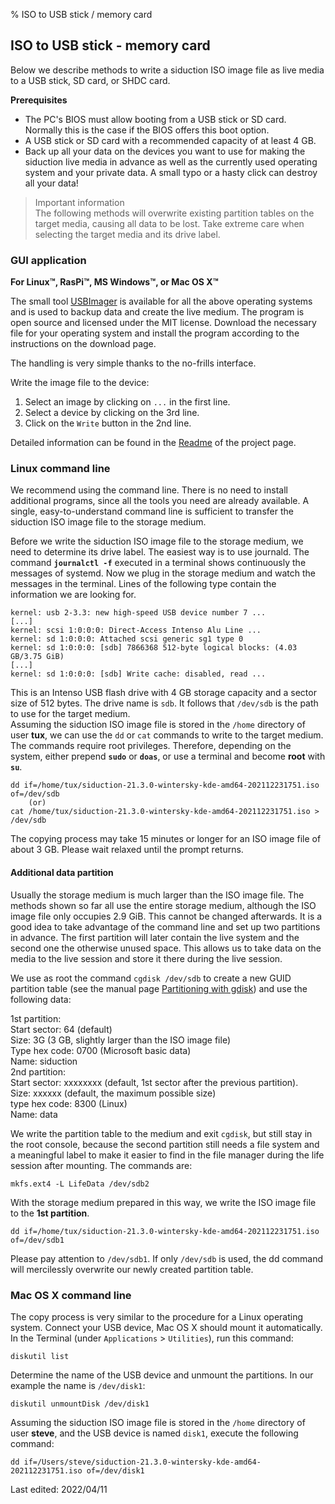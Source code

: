 % ISO to USB stick / memory card

## ISO to USB stick - memory card

Below we describe methods to write a siduction ISO image file as live media to a USB stick, SD card, or SHDC card.

**Prerequisites**

+ The PC's BIOS must allow booting from a USB stick or SD card. Normally this is the case if the BIOS offers this boot option.
+ A USB stick or SD card with a recommended capacity of at least 4 GB.
+ Back up all your data on the devices you want to use for making the siduction live media in advance as well as the currently used operating system and your private data. A small typo or a hasty click can destroy all your data!

> Important information  
> The following methods will overwrite existing partition tables on the target media, causing all data to be lost. Take extreme care when selecting the target media and its drive label.

### GUI application

**For Linux&#8482;, RasPi&#8482;, MS Windows&#8482;, or Mac OS X&#8482;**

The small tool [USBImager](https://bztsrc.gitlab.io/usbimager/) is available for all the above operating systems and is used to backup data and create the live medium. The program is open source and licensed under the MIT license. Download the necessary file for your operating system and install the program according to the instructions on the download page.

The handling is very simple thanks to the no-frills interface.

Write the image file to the device:
1. Select an image by clicking on `...` in the first line.
2. Select a device by clicking on the 3rd line.
3. Click on the `Write` button in the 2nd line.

Detailed information can be found in the [Readme](https://gitlab.com/bztsrc/usbimager/-/blob/master/README.md) of the project page.

### Linux command line

We recommend using the command line. There is no need to install additional programs, since all the tools you need are already available. A single, easy-to-understand command line is sufficient to transfer the siduction ISO image file to the storage medium.

Before we write the siduction ISO image file to the storage medium, we need to determine its drive label. The easiest way is to use journald. The command **`journalctl -f`** executed in a terminal shows continuously the messages of systemd. Now we plug in the storage medium and watch the messages in the terminal. Lines of the following type contain the information we are looking for.

~~~
kernel: usb 2-3.3: new high-speed USB device number 7 ...
[...]
kernel: scsi 1:0:0:0: Direct-Access Intenso Alu Line ...
kernel: sd 1:0:0:0: Attached scsi generic sg1 type 0
kernel: sd 1:0:0:0: [sdb] 7866368 512-byte logical blocks: (4.03 GB/3.75 GiB)
[...]
kernel: sd 1:0:0:0: [sdb] Write cache: disabled, read ...
~~~

This is an Intenso USB flash drive with 4 GB storage capacity and a sector size of 512 bytes. The drive name is `sdb`. It follows that `/dev/sdb` is the path to use for the target medium.  
Assuming the siduction ISO image file is stored in the `/home` directory of user **tux**, we can use the `dd` or `cat` commands to write to the target medium. The commands require root privileges. Therefore, depending on the system, either prepend **`sudo`** or **`doas`**, or use a terminal and become **root** with **`su`**.

~~~
dd if=/home/tux/siduction-21.3.0-wintersky-kde-amd64-202112231751.iso of=/dev/sdb
    (or)
cat /home/tux/siduction-21.3.0-wintersky-kde-amd64-202112231751.iso > /dev/sdb
~~~

The copying process may take 15 minutes or longer for an ISO image file of about 3 GB. Please wait relaxed until the prompt returns.

#### Additional data partition

Usually the storage medium is much larger than the ISO image file. The methods shown so far all use the entire storage medium, although the ISO image file only occupies 2.9 GiB. This cannot be changed afterwards. It is a good idea to take advantage of the command line and set up two partitions in advance. The first partition will later contain the live system and the second one the otherwise unused space. This allows us to take data on the media to the live session and store it there during the live session.

We use as root the command `cgdisk /dev/sdb` to create a new GUID partition table (see the manual page [Partitioning with gdisk](0313-part-gdisk_en.md#partitioning-with-gdisk)) and use the following data:

1st partition:  
   Start sector: 64 (default)  
   Size: 3G (3 GB, slightly larger than the ISO image file)  
   Type hex code: 0700 (Microsoft basic data)  
   Name: siduction  
2nd partition:  
   Start sector: xxxxxxxx (default, 1st sector after the previous partition).  
   Size: xxxxxx (default, the maximum possible size)  
   type hex code: 8300 (Linux)  
   Name: data

We write the partition table to the medium and exit `cgdisk`, but still stay in the root console, because the second partition still needs a file system and a meaningful label to make it easier to find in the file manager during the life session after mounting. The commands are:

~~~
mkfs.ext4 -L LifeData /dev/sdb2
~~~

With the storage medium prepared in this way, we write the ISO image file to the **1st partition**. 

~~~
dd if=/home/tux/siduction-21.3.0-wintersky-kde-amd64-202112231751.iso of=/dev/sdb1
~~~

Please pay attention to `/dev/sdb1`. If only `/dev/sdb` is used, the dd command will mercilessly overwrite our newly created partition table.

### Mac OS X command line

The copy process is very similar to the procedure for a Linux operating system. Connect your USB device, Mac OS X should mount it automatically. In the Terminal (under `Applications` \> `Utilities`), run this command:

~~~
diskutil list
~~~

Determine the name of the USB device and unmount the partitions. In our example the name is `/dev/disk1`:

~~~
diskutil unmountDisk /dev/disk1
~~~

Assuming the siduction ISO image file is stored in the `/home` directory of user **steve**, and the USB device is named `disk1`, execute the following command:

~~~
dd if=/Users/steve/siduction-21.3.0-wintersky-kde-amd64-202112231751.iso of=/dev/disk1
~~~

<div id="rev">Last edited: 2022/04/11</div>
